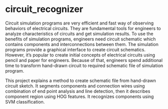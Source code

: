 # circuit_recognizer

Circuit simulation programs are very efficient and fast way of observing behaviors of electrical circuits. They are fundamental tools for engineers to analyze characteristics of circuits and get simulation results. To use the benefits of simulation programs, engineers need circuit schematic which contains components and interconnections between them. The simulation programs provide a graphical interface to create circuit schematics. However, it’s popular to create initial concepts of electrical circuits using pencil and paper for engineers. Because of that, engineers spend additional time to transform hand-drawn circuit to required schematic file of simulation program. 

This project explains a method to create schematic file from hand-drawn circuit sketch. It segments components and connection wires using combination of end point analysis and line detection, then it describes component region using HOG features. It recognizes components using SVM classification. 


